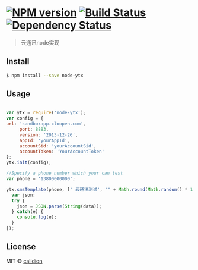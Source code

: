 #  [![NPM version][npm-image]][npm-url] [![Build Status][travis-image]][travis-url] [![Dependency Status][daviddm-image]][daviddm-url]

> 云通讯node实现


## Install

```sh
$ npm install --save node-ytx
```


## Usage

```js

var ytx = require('node-ytx');
var config = {
url: 'sandboxapp.cloopen.com',
     port: 8883,
     version: '2013-12-26',
     appId: 'yourAppId',
     accountSid: 'yourAccountSid',
     accountToken: 'YourAccountToken'
};
ytx.init(config);

//Specify a phone number which your can test
var phone = '13800000000';

ytx.smsTemplate(phone, [' 云通讯测试', "" + Math.round(Math.random() * 1000000) ], 1, function (error, data) {
  var json;
  try {
    json = JSON.parse(String(data));
  } catch(e) {
    console.log(e);
  }
});

```


## License

MIT © [calidion](blog.3gcnbeta.com)


[npm-image]: https://badge.fury.io/js/node-ytx.svg
[npm-url]: https://npmjs.org/package/node-ytx
[travis-image]: https://travis-ci.org/JSSDKCN/node-ytx.svg?branch=master
[travis-url]: https://travis-ci.org/JSSDKCN/node-ytx
[daviddm-image]: https://david-dm.org/JSSDKCN/node-ytx.svg?theme=shields.io
[daviddm-url]: https://david-dm.org/JSSDKCN/node-ytx
